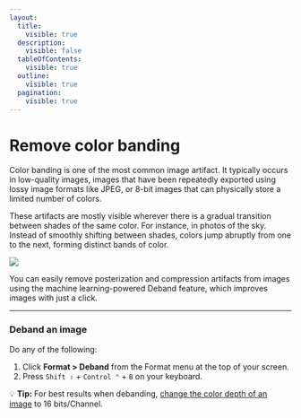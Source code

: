 ```yaml
---
layout:
  title:
    visible: true
  description:
    visible: false
  tableOfContents:
    visible: true
  outline:
    visible: true
  pagination:
    visible: true
---
```


# Remove color banding

Color banding is one of the most common image artifact. It typically occurs in low-quality images, images that have been repeatedly exported using lossy image formats like JPEG, or 8-bit images that can physically store a limited number of colors.

These artifacts are mostly visible wherever there is a gradual transition between shades of the same color. For instance, in photos of the sky. Instead of smoothly shifting between shades, colors jump abruptly from one to the next, forming distinct bands of color.

![](https://help.pixelmator.com/pixelmator-pro/3.5/assets/English/1675172828000.jpeg)

You can easily remove posterization and compression artifacts from images using the machine learning-powered Deband feature, which improves images with just a click.

***

### Deband an image

Do any of the following:

1. Click **Format > Deband** from the Format menu at the top of your screen.
2. Press `Shift ⇧` + `Control ⌃` + `B` on your keyboard.

:bulb: **Tip:** For best results when debanding, [change the color depth of an image](https://www.pixelmator.com/support/guide/pixelmator-pro/1028) to 16 bits/Channel.
